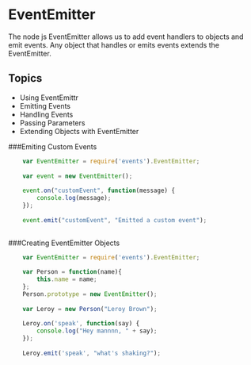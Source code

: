 EventEmitter
============
The node js EventEmitter allows us to add event handlers to objects and emit events.  Any object that handles or 
emits events extends the EventEmitter.

Topics
------
* Using EventEmittr
* Emitting Events
* Handling Events
* Passing Parameters
* Extending Objects with EventEmitter


###Emiting Custom Events
```javascript
    var EventEmitter = require('events').EventEmitter;
    
    var event = new EventEmitter();
    
    event.on("customEvent", function(message) {
        console.log(message);
    });
    
    event.emit("customEvent", "Emitted a custom event");
    
```

###Creating EventEmitter Objects
```javascript
    var EventEmitter = require('events').EventEmitter;
    
    var Person = function(name){
        this.name = name;
    };
    Person.prototype = new EventEmitter();
    
    var Leroy = new Person("Leroy Brown");
    
    Leroy.on('speak', function(say) {
        console.log("Hey mannnn, " + say);
    });
    
    Leroy.emit('speak', "what's shaking?");

    
```